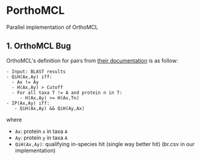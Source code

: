 # PorthoMCL
Parallel implementation of OrthoMCL


## 1. OrthoMCL Bug

OrthoMCL's definition for pairs from [their documentation](https://docs.google.com/document/d/1RB-SqCjBmcpNq-YbOYdFxotHGuU7RK_wqxqDAMjyP_w/pub) is as follow:

```
- Input: BLAST results
- QiH(Ax,Ay) iff:
  - Ax != Ay
  - H(Ax,Ay) > Cutoff
  - For all taxa T != A and protein n in T:
     - H(Ax,Ay) >= H(Ax,Tn)
- IP(Ax,Ay) iff:
   - QiH(Ax,Ay) && QiH(Ay,Ax)
 ```

where 

- `Ax`: protein `x` in taxa `A` 
- `Ay`: protein `y` in taxa `A` 
- `QiH(Ax,Ay)`: qualifying in-species hit (single way better hit) (br.csv in our implementation) 

